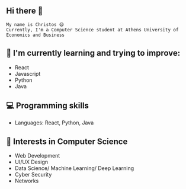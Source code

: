 ## Hi there 👋
    My name is Christos 😄
    Currently, I'm a Computer Science student at Athens University of Economics and Business  
    
## 📖 I'm currently learning and trying to improve:
* React
* Javascript
* Python
* Java

## 💻 Programming skills
 * Languages: React, Python, Java

## 📜 Interests in Computer Science
* Web Development
* UI/UX Design
* Data Science/ Machine Learning/ Deep Learning
* Cyber Security
* Networks
<!--
**christoskaragiannis/christoskaragiannis** is a ✨ _special_ ✨ repository because its `README.md` (this file) appears on your GitHub profile.

Here are some ideas to get you started:

- 🔭 I’m currently working on ...
- 🌱 I’m currently learning ...
- 👯 I’m looking to collaborate on ...
- 🤔 I’m looking for help with ...
- 💬 Ask me about ...
- 📫 How to reach me: ...
- 😄 Pronouns: ...
- ⚡ Fun fact: ...
-->
